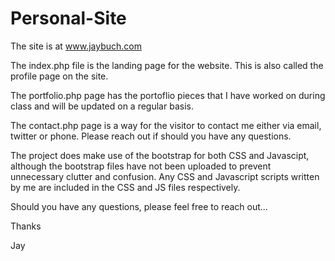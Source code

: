 # Personal-Site
The site is at www.jaybuch.com

The index.php file is the landing page for the website. This is also called the profile page on the site.

The portfolio.php page has the portoflio pieces that I have worked on during class and will be updated on a regular basis.

The contact.php page is a way for the visitor to contact me either via email, twitter or phone. Please reach out if should you have any questions.

The project does make use of the bootstrap for both CSS and Javascipt, although the bootstrap files have not been uploaded to prevent unnecessary clutter and confusion.
Any CSS and Javascript scripts written by me are included in the CSS and JS files respectively.

Should you have any questions, please feel free to reach out...

Thanks

Jay
